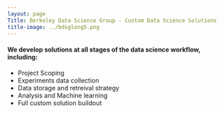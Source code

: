 ```yaml
---
layout: page
Title: Berkeley Data Science Group - Custom Data Science Solutions
title-image: ../bdsglong5.png
---
```


#### We develop solutions at all stages of the data science workflow, including:
 - Project Scoping
 - Experiments data collection
 - Data storage and retreival strategy
 - Analysis and Machine learning
 - Full custom solution buildout


